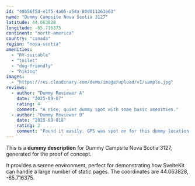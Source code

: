 ```yaml
---
id: "49b56f5d-e1f5-4a05-a54a-80d011263e63"
name: "Dummy Campsite Nova Scotia 3127"
latitude: 44.063828
longitude: -65.716375
continent: "north-america"
country: "canada"
region: "nova-scotia"
amenities:
  - "RV-suitable"
  - "toilet"
  - "dog-friendly"
  - "hiking"
images:
  - "https://res.cloudinary.com/demo/image/upload/v1/sample.jpg"
reviews:
  - author: "Dummy Reviewer A"
    date: "2025-09-07"
    rating: 4
    comment: "A nice, quiet dummy spot with some basic amenities."
  - author: "Dummy Reviewer B"
    date: "2025-09-018"
    rating: 2
    comment: "Found it easily. GPS was spot on for this dummy location."
---
```


This is a **dummy description** for Dummy Campsite Nova Scotia 3127, generated for the proof of concept.

It provides a serene environment, perfect for demonstrating how SvelteKit can handle a large number of static pages. The coordinates are 44.063828, -65.716375.
